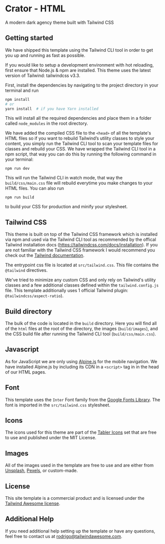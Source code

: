 # Crator - HTML

A modern dark agency theme built with Tailwind CSS

## Getting started

We have shipped this template using the Tailwind CLI tool in order to get you up and running as fast as possible.

If you would like to setup a development environment with hot reloading, first ensure that Node.js & npm are installed. This theme uses the latest version of Tailwind: tailwindcss v3.3.

First, install the dependencies by navigating to the project directory in your terminal and run

```bash
npm install
# or
yarn install  # if you have Yarn installed
```

This will install all the required dependencies and place them in a folder called `node_modules` in the root directory.

We have added the compiled CSS file to the `<head>` of all the template's HTML files so if you want to rebuild Tailwind’s utility classes to style your content, you simply run the Tailwind CLI tool to scan your template files for classes and rebuild your CSS. We have wrapped the Tailwind CLI tool in a npm script, that way you can do this by running the following command in your terminal:

```
npm run dev
```

This will run the Tailwind CLI in watch mode, that way the `build/css/main.css` file will rebuild everytime you make changes to your HTML files. You can also run

```
npm run build
```

to build your CSS for production and minify your stylesheet.

## Tailwind CSS

This theme is built on top of the Tailwind CSS framework which is installed via npm and used via the Tailwind CLI tool as recommended by the offical Tailwind installation docs (https://tailwindcss.com/docs/installation). If you are not familiar with the Tailwind CSS framework I would recommend you check out the [Tailwind documentation](https://tailwindcss.com/docs).

The entrypoint css file is located at `src/tailwind.css`. This file contains the `@tailwind` directives.

We've tried to minimize any custom CSS and only rely on Tailwind's utility classes and a few additional classes defined within the `tailwind.config.js` file. This template additionally uses 1 official Tailwind plugin: `@tailwindcss/aspect-ratio`).

## Build directory

The bulk of the code is located in the `build` directory. Here you will find all of the `html` files at the root of the directory, the images (`build/images`), and the CSS build file after running the Tailwind CLI tool (`build/css/main.css`).

## Javascript

As for JavaScript we are only using [Alpine.js](https://alpinejs.dev/) for the mobile navigation. We have installed Alpine.js by including its CDN in a `<script>` tag in in the head of our HTML pages.

## Font

This template uses the `Inter` Font family from the [Google Fonts Library](https://fonts.google.com/specimen/Roboto). The font is imported in the `src/tailwind.css` stylesheet.

## Icons

The icons used for this theme are part of the [Tabler Icons](https://github.com/tabler/tabler-icons) set that are free to use and published under the MIT License.

## Images

All of the images used in the template are free to use and are either from [Unsplash](https://unsplash.com/), [Pexels](https://www.pexels.com/), or custom-made.

## License

This site template is a commercial product and is licensed under the [Tailwind Awesome license](https://www.tailwindawesome.com/license).

## Additional Help

If you need additional help setting up the template or have any questions, feel free to contact us at <rodrigo@tailwindawesome.com>.
